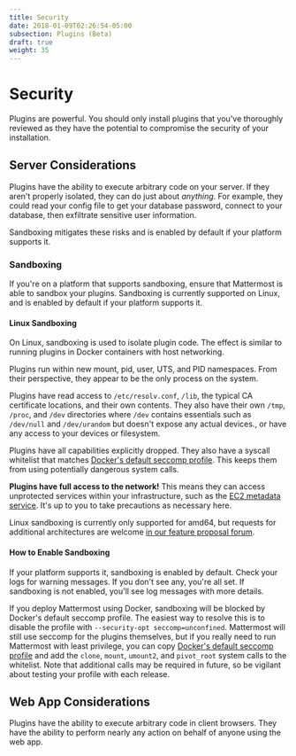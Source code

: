 ```yaml
---
title: Security
date: 2018-01-09T02:26:54-05:00
subsection: Plugins (Beta)
draft: true
weight: 35
---
```


# Security

Plugins are powerful. You should only install plugins that you've thoroughly reviewed as they have the potential to compromise the security of your installation.

## Server Considerations

Plugins have the ability to execute arbitrary code on your server. If they aren't properly isolated, they can do just about *anything*. For example, they could read your config file to get your database password, connect to your database, then exfiltrate sensitive user information.

Sandboxing mitigates these risks and is enabled by default if your platform supports it.

### Sandboxing

If you're on a platform that supports sandboxing, ensure that Mattermost is able to sandbox your plugins. Sandboxing is currently supported on Linux, and is enabled by default if your platform supports it.

#### Linux Sandboxing

On Linux, sandboxing is used to isolate plugin code. The effect is similar to running plugins in Docker containers with host networking.

Plugins run within new mount, pid, user, UTS, and PID namespaces. From their perspective, they appear to be the only process on the system.

Plugins have read access to `/etc/resolv.conf`, `/lib`, the typical CA certificate locations, and their own contents. They also have their own `/tmp`, `/proc`, and `/dev` directories where `/dev` contains essentials such as `/dev/null` and `/dev/urandom` but doesn't expose any actual devices., or have any access to your devices or filesystem.

Plugins have all capabilities explicitly dropped. They also have a syscall whitelist that matches [Docker's default seccomp profile](https://github.com/moby/moby/blob/master/profiles/seccomp/default.json). This keeps them from using potentially dangerous system calls.

**Plugins have full access to the network!** This means they can access unprotected services within your infrastructure, such as the [EC2 metadata service](https://docs.aws.amazon.com/AWSEC2/latest/UserGuide/ec2-instance-metadata.html). It's up to you to take precautions as necessary here.

Linux sandboxing is currently only supported for amd64, but requests for additional architectures are welcome [in our feature proposal forum](https://mattermost.uservoice.com/forums/306457-general).

#### How to Enable Sandboxing

If your platform supports it, sandboxing is enabled by default. Check your logs for warning messages. If you don't see any, you're all set. If sandboxing is not enabled, you'll see log messages with more details.

If you deploy Mattermost using Docker, sandboxing will be blocked by Docker's default seccomp profile. The easiest way to resolve this is to disable the profile with `--security-opt seccomp=unconfined`. Mattermost will still use seccomp for the plugins themselves, but if you really need to run Mattermost with least privilege, you can copy [Docker's default seccomp profile](https://github.com/moby/moby/blob/master/profiles/seccomp/default.json) and add the `clone`, `mount`, `umount2`, and `pivot_root` system calls to the whitelist. Note that additional calls may be required in future, so be vigilant about testing your profile with each release.

## Web App Considerations

Plugins have the ability to execute arbitrary code in client browsers. They have the ability to perform nearly any action on behalf of anyone using the web app.
